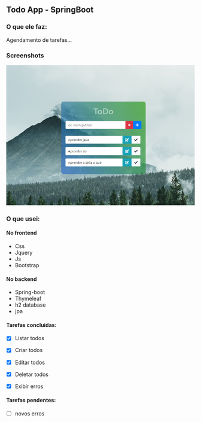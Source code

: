 ## Todo App - SpringBoot

### O que ele faz: 

Agendamento de tarefas...

### Screenshots

![](readme_img.png)

### O que usei:

#### No frontend

- Css
- Jquery
- Js
- Bootstrap

#### No backend

- Spring-boot
- Thymeleaf
- h2 database
- jpa

#### Tarefas concluidas:

- [x] Listar todos

- [x] Criar todos

- [x] Editar todos

- [x] Deletar todos

- [x] Exibir erros

#### Tarefas pendentes:

- [ ] novos erros

